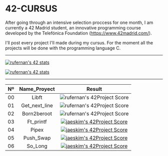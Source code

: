 # 42-CURSUS

After going through an intensive selection proccess for one month, I am currently a 42 Madrid student, an innovative programming course developed by the Telefónica Foundation (https://www.42madrid.com/). 

I'll post every project I'll made during my cursus. For the moment all the projects will be done with the programming language C.

---
  
  [![rufernan's 42 stats](https://badge42.herokuapp.com/api/stats/rufernan?cursus=C%20Piscine)](https://github.com/JaeSeoKim/badge42)

  [![rufernan's 42 stats](https://badge42.herokuapp.com/api/stats/rufernan)](https://github.com/JaeSeoKim/badge42)

---

|  Nº  |			Name_Proyect				| Result |
|:----:|:----------------:|:------:|
|  00  |Libft			  | ![rufernan's 42Project Score](https://badge42.herokuapp.com/api/project/rufernan/Libft)        |  
|  01  |Get_next_line     | ![rufernan's 42Project Score](https://badge42.herokuapp.com/api/project/rufernan/get_next_line)|
|  02  |Born2beroot	      | ![rufernan's 42Project Score](https://badge42.herokuapp.com/api/project/rufernan/Born2beroot)  |
|  03  |Ft_printf	      | [![jaeskim's 42Project Score](https://badge42.herokuapp.com/api/project/rufernan/ft_printf)](https://github.com/JaeSeoKim/badge42)|
|  04  |Pipex	      | [![jaeskim's 42Project Score](https://badge42.herokuapp.com/api/project/rufernan/pipex)](https://github.com/JaeSeoKim/badge42)|
|  05  |Push_Swap	      | [![jaeskim's 42Project Score](https://badge42.herokuapp.com/api/project/rufernan/push_swap)](https://github.com/JaeSeoKim/badge42)|
|  06  |So_Long	      | [![jaeskim's 42Project Score](https://badge42.herokuapp.com/api/project/rufernan/so_long)](https://github.com/JaeSeoKim/badge42)|

